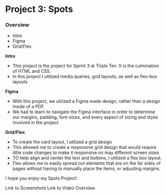 # Project 3: Spots

### Overview

- Intro
- Figma
- Grid/Flex

**Intro**

- This project is the project for Sprint 3 at Triple Ten. It is the culmination of HTML and CSS.
- In this project I utilized media queries, grid layouts, as well as flex-box layouts

**Figma**

- With this project, we utilized a Figma made design, rather than a design inside of a PDF.
- We had to learn to navigate the Figma interface in order to determine our margins, padding, font-sizes, and every aspect of sizing and styes involved in the project.

**Grid/Flex**

- To create the card layout, I utilized a grid design
- This allowed me to create a responsive grid design that would require little code changes to make it responsive on may different screen sizes
- TO help align and center the text and buttons, I utilized a flex box layout.
- Flex allows me to easily spread out elements that are on the far sides of pages without having to manually place the items, or adjusting margins.

I hope you enjoy my Spots Project!

Link to Screenshots
Link to Video Overview
